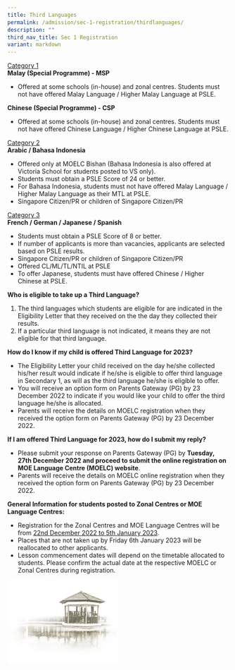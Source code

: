 ```yaml
---
title: Third Languages
permalink: /admission/sec-1-registration/thirdlanguages/
description: ""
third_nav_title: Sec 1 Registration
variant: markdown
---
```

<u>Category 1</u><br>
**Malay (Special Programme) - MSP**<br>
* Offered at some schools (in-house) and zonal centres.  Students must not have offered Malay Language / Higher Malay Language at PSLE.

**Chinese (Special Programme) - CSP**<br>
* Offered at some schools (in-house) and zonal centres.  Students must not have offered Chinese Language / Higher Chinese Language at PSLE.

<u>Category 2</u><br>
**Arabic / Bahasa Indonesia**<br>
* Offered only at MOELC Bishan (Bahasa Indonesia is also offered at Victoria School for students posted to VS only).
* Students must obtain a PSLE Score of 24 or better.
* For Bahasa Indonesia, students must not have offered Malay Language / Higher Malay Language as their MTL at PSLE.
* Singapore Citizen/PR or children of Singapore Citizen/PR

<u>Category 3</u><br>
**French / German / Japanese / Spanish**<br>
* Students must obtain a PSLE Score of 8 or better.
* If number of applicants is more than vacancies, applicants are selected based on PSLE results.
* Singapore Citizen/PR or children of Singapore Citizen/PR
* Offered CL/ML/TL/NTIL at PSLE
* To offer Japanese, students must have offered Chinese / Higher Chinese at PSLE.

**Who is eligible to take up a Third Language?**

1. The third languages which students are eligible for are indicated in the Eligibility Letter that they received on the the day they collected their results.
2. If a particular third language is not indicated, it means they are not eligible for that third language.

**How do I know if my child is offered Third Language for 2023?**

* The Eligibility Letter your child received on the day he/she collected his/her result would indicate if he/she is eligible to offer third language in Secondary 1, as will as the third language he/she is eligible to offer.
* You will receive an option form on Parents Gateway (PG) by 23 December 2022 to indicate if you would like your child to offer the third language he/she is allocated.
* Parents will receive the details on MOELC registration when they received the option form on Parents Gateway (PG) by 23 December 2022.

**If I am offered Third Language for 2023, how do I submit my reply?**

* Please submit your response on Parents Gateway (PG) by **Tuesday, 27th December 2022 and proceed to submit the online registration on MOE Language Centre (MOELC) website**.
* Parents will receive the details on MOELC online registration when they received the option form on Parents Gateway (PG) by 23 December 2022.

**General Information for students posted to Zonal Centres or MOE Language Centres:**

* Registration for the Zonal Centres and MOE Language Centres will be from <u>22nd December 2022 to 5th January 2023</u>.
* Places that are not taken up by Friday 6th January 2023 will be reallocated to other applicants.
* Lesson commencement dates will depend on the timetable allocated to students.  Please confirm the actual date at the respective MOELC or Zonal Centres during registration.



<img src="/images/pavilion.png" style="width:50%">